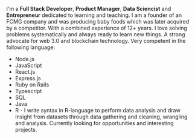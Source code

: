 
<!---
oseipk/oseipk is a ✨ special ✨ repository because its `README.md` (this file) appears on your GitHub profile.
You can click the Preview link to take a look at your changes.
--->
I'm  a <strong>Full Stack Developer</strong>, <strong>Product Manager</strong>, <strong>Data Sciencist</strong> and <strong>Entrepreneur</strong> dedicated to learning and teaching. I am a founder of an FCMG company and was producing baby foods which was later acquired by a competitor. With a combined experience of 12+ years. 
I love solving problems systematically and always ready to learn new things. A strong advocate for web 3.0 and blockchain technology. Very competent in the following language:
* Node.js
* JavaScript
* React.js
* Express.js
* Ruby on Rails
* Typescript
* SQL
* Java
* R - 
I write syntax in R-language to perform data analysis and draw insight from datasets through data gathering and cleaning, wrangling and analysis.
Currently looking for opportunities and interesting projects.
